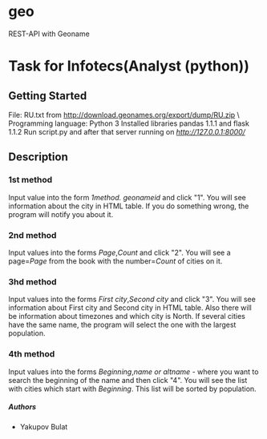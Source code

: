 # geo
REST-API with Geoname
# Task for Infotecs(Analyst (python))
## Getting Started
File: RU.txt from http://download.geonames.org/export/dump/RU.zip \\
Programming language: Python 3
Installed libraries pandas 1.1.1 and flask 1.1.2
Run script.py and after that server running on *http://127.0.0.1:8000/*
## Description
### 1st method
Input value into the form *1method. geonameid* and click "1".
You will see information about the city in HTML table. If you do something wrong, the program will notify you about it.
### 2nd method
Input values into the forms *Page*,*Count* and click "2".
You will see a page=*Page* from the book with the number=*Count* of cities on it.
### 3hd method
Input values into the forms *First city*,*Second city* and click "3". 
You will see information about First city and Second city in HTML table. Also there will be information about timezones and which city is North. If several cities have the same name, the program will select the one with the largest population.
### 4th method
Input values into the forms *Beginning*,*name or altname* - where you want to search the beginning of the name and then click "4".
You will see the list with cities which start with *Beginning*. 
This list will be sorted by population.
##### Authors
- Yakupov Bulat

